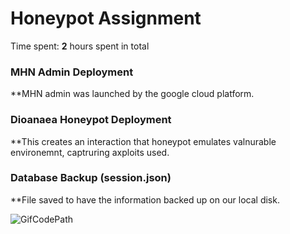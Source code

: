 # Honeypot Assignment

Time spent: **2** hours spent in total

### MHN Admin Deployment
**MHN admin was launched by the google cloud platform.

### Dioanaea Honeypot Deployment
**This creates an interaction that honeypot emulates valnurable environemnt, captruring axploits used.
### Database Backup (session.json) 
**File saved to have the information backed up on our local disk.

![GifCodePath](https://user-images.githubusercontent.com/78370129/165710321-1d990b50-fcd4-433a-b591-15dea21c839b.gif)

